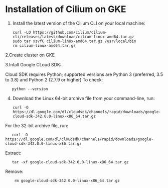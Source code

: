 # Installation of Cilium on GKE
1. Install the latest version of the Cilium CLI on your local machine:
      ```
      curl -LO https://github.com/cilium/cilium-cli/releases/latest/download/cilium-linux-amd64.tar.gz
      sudo tar xzvfC cilium-linux-amd64.tar.gz /usr/local/bin
      rm cilium-linux-amd64.tar.gz
      ```
2.Create cluster on GKE

3.Intall Google CLoud SDK:

  Cloud SDK requires Python; supported versions are Python 3 (preferred, 3.5 to 3.8) and Python 2 (2.7.9 or higher)
  To check:
      
       python --version
      
4.  Download the Linux 64-bit archive file from your command-line, run:

       ```
       curl -O https://dl.google.com/dl/cloudsdk/channels/rapid/downloads/google-cloud-sdk-342.0.0-linux-x86_64.tar.gz
      
For the 32-bit archive file, run:

       curl -O https://dl.google.com/dl/cloudsdk/channels/rapid/downloads/google-cloud-sdk-342.0.0-linux-x86.tar.gz

 Extract:
      
       tar -xf google-cloud-sdk-342.0.0-linux-x86_64.tar.gz
 
 Remove: 
         
        rm google-cloud-sdk-342.0.0-linux-x86_64.tar.gz
      
      

